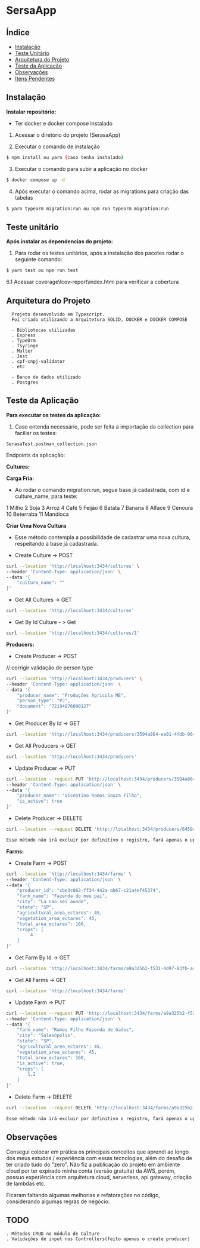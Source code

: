 # SersaApp

## Índice

- [Instalação](#instalação)
- [Teste Unitário](#teste-unitário)
- [Arquitetura do Projeto](#arquitetura-do-projeto)
- [Teste da Aplicação](#teste-da-aplicação)
- [Observações](#observações)
- [Itens Pendentes](#todo)

## Instalação

**Instalar repositório:**

- Ter docker e docker compose instalado

1. Acessar o diretório do projeto (SerasaApp)

2. Executar o comando de instalação

```bash
$ npm install ou yarn (caso tenha instalado)
```

3. Executar o comando para subir a aplicação no docker

```bash
$ docker compose up -d
```

4. Após executar o comando acima, rodar as migrations para criação das tabelas

```bash
$ yarn typeorm migration:run ou npm run typeorm migration:run
```

## Teste unitário

**Após instalar as dependencias do projeto:**

1. Para rodar os testes unitários, após a instalação dos pacotes rodar o seguinte comando:

```bash
$ yarn test ou npm run test
```

6.1 Acessar coverage\lcov-report\index.html para verificar a cobertura

## Arquitetura do Projeto

```
  Projeto desenvolvido em Typescript.
  Foi criado utilizando a Arquitetura SOLID, DOCKER e DOCKER COMPOSE

  - Bibliotecas utilizadas
  . Express
  . TypeOrm
  . Tsyringe
  . Multer
  . Jest
  . cpf-cnpj-validator
  . etc

  - Banco de dados utilizado
  . Postgres

```

## Teste da Aplicação

**Para executar os testes da aplicação:**

1. Caso entenda necessário, pode ser feita a importação da collection para faciliar os testes:

```
SerasaTest.postman_collection.json
```

Endpoints da aplicação:

**Cultures:**

**Carga Fria:**

- Ao rodar o comando migration:run, segue base já cadastrada, com id e culture_name, para teste:

1 Milho
2 Soja
3 Arroz
4 Café
5 Feijão
6 Batata
7 Banana
8 Alface
9 Cenoura
10 Beterraba
11 Mandioca

**Criar Uma Nova Cultura**

- Esse método contempla a possibilidade de cadastrar uma nova cultura, respeitando a base já cadastrada.

- Create Culture -> POST

```bash
curl --location 'http://localhost:3434/cultures' \
--header 'Content-Type: application/json' \
--data '{
    "culture_name": ""
}'
```

- Get All Cultures -> GET

```bash
curl --location 'http://localhost:3434/cultures'
```

- Get By Id Culture - > Get

```bash
curl --location 'http://localhost:3434/cultures/1'
```

**Producers:**

- Create Producer -> POST

// corrigir validação de person type

```bash
curl --location 'http://localhost:3434/producers' \
--header 'Content-Type: application/json' \
--data '{
    "producer_name": "Produções Agricula ME",
    "person_type": "PJ",
    "document": "72194876000127"
}'
```

- Get Producer By Id -> GET

```bash
curl --location 'http://localhost:3434/producers/3594a864-ee01-4fdb-9641-922dfcbc70f2'
```

- Get All Producers -> GET

```bash
curl --location 'http://localhost:3434/producers'
```

- Update Producer -> PUT

```bash
curl --location --request PUT 'http://localhost:3434/producers/3594a864-ee01-4fdb-9641-922dfcbc70f2' \
--header 'Content-Type: application/json' \
--data '{
    "producer_name": "Vicentino Ramos Souza Filho",
    "is_active": true
}'
```

- Delete Producer -> DELETE

```bash
curl --location --request DELETE 'http://localhost:3434/producers/6459ada9-387f-423d-a878-f898c9415045'

Esse método não irá excluir por definitivo o registro, fará apenas o update na tabela no campo "is_active", colocando esse registro como "active: false" (deleção lógica)
```

**Farms:**

- Create Farm -> POST

```bash
curl --location 'http://localhost:3434/farms' \
--header 'Content-Type: application/json' \
--data '{
    "producer_id": "cbe3c862-ff34-442a-ab67-c21a4ef45374",
    "farm_name": "Fazenda do meu pai",
    "city": "La nao sei aonde",
    "state": "SP",
    "agricultural_area_ectares": 45,
    "vegetation_area_ectares": 45,
    "total_area_ectares": 160,
    "crops": [
         4
    ]
}'

```

- Get Farm By Id -> GET

```bash
curl --location 'http://localhost:3434/farms/a9a325b2-f531-4d97-83fb-ad958cc4f485'
```

- Get All Farms -> GET

```bash
curl --location 'http://localhost:3434/farms'
```

- Update Farm -> PUT

```bash
curl --location --request PUT 'http://localhost:3434/farms/a9a325b2-f531-4d97-83fb-ad958cc4f485' \
--header 'Content-Type: application/json' \
--data '{
    "farm_name": "Ramos Filho Fazenda de Gados",
    "city": "Salesópolis",
    "state": "SP",
    "agricultural_area_ectares": 45,
    "vegetation_area_ectares": 45,
    "total_area_ectares": 160,
    "is_active": true,
    "crops": [
        1,2
    ]
}'
```

- Delete Farm -> DELETE

```bash
curl --location --request DELETE 'http://localhost:3434/farms/a9a325b2-f531-4d97-83fb-ad958cc4f485'

Esse método não irá excluir por definitivo o registro, fará apenas o update na tabela no campo "is_active", colocando esse registro como "active: false" (deleção lógica)
```

## Observações

Consegui colocar em prática os principais conceitos que aprendi ao longo dos
meus estudos / experiência com essas tecnologias, além do desafio de ter criado tudo do "zero".
Não fiz a publicação do projeto em ambiente cloud por ter expirado minha conta (versão gratuita) da AWS, porém,
possuo experiência com arquitetura cloud, serverless, api gateway, criação de lambdas etc.

Ficaram faltando algumas melhorias e refatorações no código, considerando algumas regras de negócio:

## TODO

```
. Métodos CRUD no módulo de Culture
. Validações de input nos Controllers(feito apenas o create producer)


```

